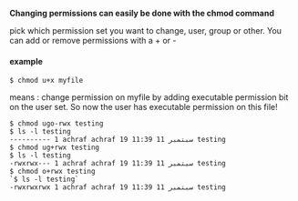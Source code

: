 **Changing permissions can easily be done with the chmod command**

pick which permission set you want to change, user, group or other.
You can add or remove permissions with a + or -
#### example 
```
$ chmod u+x myfile
```
means : change permission on myfile by adding executable permission bit on the user set. So now the user has executable permission on this file!

```
$ chmod ugo-rwx testing
$ ls -l testing
---------- 1 achraf achraf 19 سبتمبر 11 11:39 testing
$ chmod ug+rwx testing
$ ls -l testing
-rwxrwx--- 1 achraf achraf 19 سبتمبر 11 11:39 testing
$ chmod o+rwx testing
`$ ls -l testing`
-rwxrwxrwx 1 achraf achraf 19 سبتمبر 11 11:39 testing
``` 
